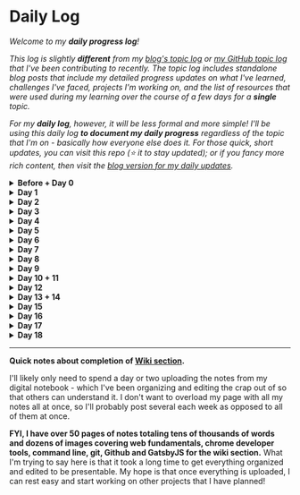 # Daily Log

_Welcome to my **daily progress log**!_

_This log is slightly **different** from my [blog's topic log](https://www.aniqa.io/r1-topic-log/) or [my GitHub topic log](https://github.com/aniqatc/learning-journal/blob/main/Topic-Log.md) that I've been contributing to recently. The topic log includes standalone blog posts that include my detailed progress updates on what I've learned, challenges I've faced, projects I'm working on, and the list of resources that were used during my learning over the course of a few days for a **single** topic._

_For my **daily log**, however, it will be less formal and more simple! I'll be using this daily log **to document my daily progress** regardless of the topic that I'm on - basically how everyone else does it. For those quick, short updates, you can visit this repo (⭐️ it to stay updated); or if you fancy more rich content, then visit the [blog version for my daily updates](https://www.aniqa.io/r1-daily-log/)._

<details><summary><b>Before + Day 0</b></summary>

### Before + Day 0

I wrote some blog posts about some of the fundamentals I learned & included the resources I used to learn them:

- [Prior to #100DaysOfCode: Research & Plan](https://www.aniqa.io/prior-r1/)
- [Topic 0 of #100DaysOfCode: Web & Internet Protocols](https://www.aniqa.io/r1-topic-0/)
- [Topic 1 of #100DaysOfCode: Bash/zsh Command Line](https://www.aniqa.io/r1-topic-1/)
  
</details>

<details><summary><b>Day 1</b></summary>
  
### Day 1

I've spent the past few days learning about Google's Chrome Developer Tools and practiced using almost all of the main features on [my website](https://www.aniqa.io). It was honestly lots of fun messing around with the code, learning more about the security and network protocols that my website is using (which also ties into my understanding of [Web & Internet Protocols](https://www.aniqa.io/r1-topic-0/)), and how to find and fix issues with my code. *There were times that I got lost just using the tool, especially the Element, Console, and Network panels.*

I have so far gone over the following panels: Application, Lighthouse, Adblock, Element, Network, Sources, Security, Console, and customizing Settings. I'm hoping to complete my review of the Memory and Performance tab tomorrow. After doing so, I'll write up my **Topic 2: Chrome Developer Tools** blog post before moving onto my next section of learning.

Side note: I switched my notes over to Nota (a markdown editor) which will make it easier and faster to publish content to my blog more frequently. I'm now working on transforming my blog into a digital garden.

<p align="center"><img src="https://github.com/aniqatc/100-days-of-code/blob/main/Assets/nota.gif"></p>
  
</details>

<details><summary><b>Day 2</b></summary>

### Day 2

I've decided to take a short break from tutorial learning and blogging. Although I have a blog hosted on Ghost Pro that works perfectly fine, I still feel somewhat limited in sharing content and editing my theme. In addition to that, there isn't really a theme that fits my idea of simplicity with most themes being media-rich, and I'm not exactly ready to create my own. _But that doesn't mean I have to settle_ - I want a true **digital garden**. A place that I can share high-quality pieces of writing but also, share my unedited thoughts and notes to portray a _true_ #LearningInPublic journey. I want it to be content-focused and absent of images that take up space. I also want to have full flexibility to edit the codebase whenever I learn something new, like my own personal playground to test out new languages and frameworks.

So, today, I learned about Static Site Generators (SSGs) and set up two different, minimal and content-focused themes:

- ▲ Hugo theme deployed on Vercel
- ◉ Gatsby theme deployed on Gatsby Cloud

*I also learned how to use Digital Ocean and Netlify to deploy websites, however, I'll be sticking to the above for now.*

I'm still deciding on which duo I prefer so I'll be playing around with both to see what fits my needs better! Switching over to an SSG from Ghost will be my project for the next few days.

  </details>
  
<details><summary><b>Day 3</b></summary>

### Day 3

I've realized that Hugo is easier to edit and customize than Gatsby. This is likely because of my limited coding knowledge (basic HTML, CSS) but it's definitely the SSG I'd recommend to newbies. That being said, Gatsby just has so much more that you can do with it - with [countless plugins](https://www.gatsbyjs.com/plugins) so that you don't have to create your own. It's definitely been far more tricky to edit since I barely know JavaScript, let alone React. But I just can't let go of the customization that comes with using Gatsby even if Hugo is easier to maneuver. **So, I've decided to stick to Gatsby!**

Luckily, combining Gatsby's very thorough documentation, individual plugin READMEs, my limited but sufficient coding knowledge, and making connections between theme files is proving to be enough to customize the starter-theme to my liking! 

Also, worth noting, I added ![wakatime](https://wakatime.com/badge/user/c1c1c183-d190-42bd-ae4f-09370e6fbbc6.svg) to VSCode to record my time spent coding! 

  </details>
  
<details><summary><b>Day 4</b></summary>

### Day 4

I'm finally adding the final touches to my Gatsby theme so I'll be back to learning from tutorials & blogging my journey again soon!

Today, I used open-source [React icons](https://feathericons.com/) called `react-feather` to add social media icons to my navigation bar and share buttons to all my posts. I installed the icons using `npm` on my Terminal. From there it was easy - I declared the usage of these icons by 'importing' the ones I'll be using and then, set variables for the icon size and line thickness. To further customize the icons, I used `:hover` with color and transform in a separate `.css` file.

I'm pleased with the final results:
<p align="center"><img src="https://github.com/aniqatc/100-days-of-code/blob/main/Assets/react-feather-icons.gif"></p>

In addition to the icons, I also learned about dark mode practices and changed my dark mode theme colors accordingly!

  </details>
  
<details><summary><b>Day 5</b></summary>

### Day 5

I discovered a small JavaScript library called [Rough Notation](https://roughnotation.com) that allowed me to add customizable and animated annotations on webpages. The annotations can be customized by color, size, padding and animation order, duration, and delays.

I tested it out on my new blog theme by injecting it into a `.mdx` file! It was easy to implement and a fun library to play around with. 

Here's what it looks like in my light mode (slowed down by 50%):
<p align="center"><img src="https://github.com/aniqatc/100-days-of-code/blob/main/Assets/rough-notation-light.gif"></p>

Here's what it looks like in my dark mode (slowed down by 50%):
<p align="center"><img src="https://github.com/aniqatc/100-days-of-code/blob/main/Assets/rough-notation-dark.gif"></p>

  </details>
  
<details><summary><b>Day 6</b></summary>

### Day 6

I've finally completed my new blog theme using Gatsby which is currently deployed on Vercel. While all the stylistic and layout choices have been decided in the previous days, I spent most of today transferring over my previous blog content from the Ghost platform to Markdown content for my new blog. 

It took some time to get all the blog posts formatted, especially because I faced some bumps along the way. For example:
- I needed to add import `react-twitter-widgets` into some of my `.mdx` files that hold my blog posts to get relevant tweets to show up among my content
- I needed to add support for `.gif` files by installing an additional Gatsby plugin which conflicted with my existing plugins so I had to find a fix for that. Once I figured out the best combination of plugins, I updated that information within the my `gatsby.config.js` file.

Regardless, I'm honestly excited whenever I bump into an issue - it's exciting to fix! Lastly, I added Google Analytics support by adding in `gatsby-plugin-google-gtag` to my `gatsby.config.js` file. 

*Side note: I might not be using Google Analytics for long - I discovered [Umami](https://umami.is/) today and love everything about it (from the UI to the fact it's free and open-source and provides such beautiful infographics). I would've already implemented it honestly but it's definitely a little more complicated than Google Analytics to install + I've taken too long of a break from my syllabus to build a new blog so I'll have to come back to it later.*

  </details>
  
<details><summary><b>Day 7</b></summary>

### Day 7

As a final step to completing my blog *(who am I kidding - I can't stop messing with it)*, I turned my ordinary Gatsby blog into a Progressive Web App (PWA). PWAs provide users with an option to install a website as an application to their computer or mobile device using any browser. This feature is made possible with the use of service worker(s) and a web manifest. *It really works!* 

For example, on my Google Chrome browser, the input bar has an additional icon and upon clicking it, an option comes up to install the website. *FYI, many well-known websites have this feature, including Twitter!*

<p align="center"><img src="https://github.com/aniqatc/100-days-of-code/blob/main/Assets/install-pwa-aniqa.png"></p>

Once installed, my website can be accessed like any other native application on your computer!

<p align="center"><img src="https://github.com/aniqatc/100-days-of-code/blob/main/Assets/in-dock-aniqa.png"></p>

The same rules apply even on mobile! The website can be added to your Home Screen by going into your browser options and simply clicking the relevant option *(for Safari on my iPhone, all I had to click was 'Add to Home Screen')*. You can then access the blog straight from your Home Screen, independent of a browser! 

<p align="center"><img src="https://github.com/aniqatc/100-days-of-code/blob/main/Assets/mobile-pwa.jpeg"></p>

  </details>
  
<details><summary><b>Day 8</b></summary>

### Day 8

I noticed an annoying bug on my website when accessed through mobile: the images were not resizing down to a smaller size on mobile. Since I've always used Wordpress and Ghost in the past, I never had to think about making my images responsive to different screen sizes since it was always optimized in themes I bought.

For the fix, I learned the CSS property, `max-width:100%`. Simply adding the `style="max-width:100%"` to all my images, they resized to fit the screen no matter how small or large. However, having to add the property inline was annoying and I may not remember to include it every time that I post, so I added the property to my main stylesheet making sure that the style applies to any `<img>` tag.

<p align="center"><img src="https://github.com/aniqatc/100-days-of-code/blob/main/Assets/max-width.gif"></p>

Additionally, I learned how to use `grid-template-column` - *another CSS property* to create columns in my content.

  </details>
  
<details><summary><b>Day 9</b></summary>

### Day 9

I added a new post template to my blog for notes! While all my blog posts are written in `.mdx` files using VS Code, my notes are written in `.md` using a simple Markdown editor. So, I needed a separate template that would be compatible with converting `.md` files. After doing so, I tested to see if it works and if I'm successfully able to create custom slugs for each note file -- and fortunately, it worked!

I also wanted a separate note listing page and I opted to use `react-accessible-accordion` which allows for collapsible rows of information. For my usage, I wanted to use the Accordion styled rows to link to my notes and make them separated by subjects.

Here's what it's currently looking like:

<p align="center"><img src="https://github.com/aniqatc/100-days-of-code/blob/main/Assets/accordion.gif"></p>

  </details>
  
<details><summary><b>Day 10 + 11</b></summary>

### Day 10 + 11

Ever since I discovered 'Second-Brain-' and Digital Garden-styled personal websites, I've really wanted one of my own. Now, I'm not particularly ready to create a theme from scratch and while there are some great themes out there, I simply do not connect to any of the available digital garden themes. To be frank, I'd only be satisfied with something similar to <a href="https://brianlovin.com">Brian Lovin's website</a>. And again, I'm just not there yet. So I'm settling and trying to customize my current blog design as much as possible while still keeping it simple. It doesn't have everything I'd like but it gets the job done.

That being said, I've been building my own 'second-brain' in my private, digital notebook and I didn't even know it. The only thing is - I never intended on anyone seeing it so it might have parts that literally no one except me would understand. But I really want to immerse in learning and building in public and creating my own second-brain. So, the past few days (technically, more than Day 10 & 11 but whatever), I've been editing my notes little-by-little so that it's readable for others.

I'm really excited to share these notes - I really think it'll be helpful to others!

  </details>
  
<details><summary><b>Day 12</b></summary>

### Day 12

I added a new style to all the links on my website. There's a thin gradient underline on all of the links on my site and upon hover, the link is highlighted with a beautiful light gradient. While most of my site is quite simple (in my opinion), I thought the addition of this small stylistic detail might add a little more personality. 

Here's what it looks like upon hover in light mode:

<p align="center"><img src="https://github.com/aniqatc/100-days-of-code/blob/main/Assets/link-hover-light.gif"></p>

Here's what it looks like upon hover in dark mode:
<p align="center"><img src="https://github.com/aniqatc/100-days-of-code/blob/main/Assets/link-hover-dark.gif"></p>

However, I did face an issue with the hover style effecting icon and image links, like my avatar in my site's header. 
<p align="center"><img src="https://github.com/aniqatc/100-days-of-code/blob/main/Assets/link-hover-issue.gif"></p>

To combat this particular issue, I learned of a new CSS property that involves using `:not( )`. For example, originally, I was selecting all links in my CSS file by applying the gradient and hover style to `a` to select all links -- this would select everything, including the images and icons that are linked to a different page. So, the `:not( )` property allows me to identify the classes that I'd like to exclude from being effected by the global `a` style that I'm implementing. For example, the syntax would be as follows: 
```
a:not(except-header-link) { 
include styles here
}
```

This solved the issue! 

  </details>
  
<details><summary><b>Day 13 + 14</b></summary>

### Day 13 + 14

On Day 9 *(mentioned above)*, I used `react-accessible-accordion` to create a listing page for all my notes. I realized that I'd rather utilize the Accordion design for shorter pieces of information like a *"Today I Learned" code snippet page*. 

However, for my note pages, I added a filesystem-style listing page instead. I feel that this is a better way to organize notes, especially as my notes grow into the hundreds and possibly, thousands. It provides an option to view the notes as if you're navigating my personal Finder (file manager).

Here's a .gif of how the note-system is currently organized:

<p align="center"><img src="https://github.com/aniqatc/learning-journal/blob/main/Assets/wiki-system.gif?raw=true"></p>

I've also removed the Subscribe Form from the footer since it would show up on every single page - now, it only shows up on the Homepage. All other pages have a new footer design that works as a secondary menu to my most important links *(which includes a quick path back to blog listings, wiki entries, TIL log, master list of resources, my twitter and my email list sign-up)* so that users do not have to scroll all the way back up to the beginning of the page to navigate my website. The icons I utilized for the secondary footer are the same as the icons used throughout the rest of my website: `react-feather`.

<p align="center"><img src="https://github.com/aniqatc/learning-journal/blob/main/Assets/secondary-footer.png?raw=true"></p>

  </details>
  
<details><summary><b>Day 15</b></summary>

### Day 15

My website has been a work-in-progress for about a month now. So, although I'm nearing the end of any major changes I have planned for this version of my website, I felt that I should indicate to any visitors that my website is still under construction:

<p align="center"><img src="https://github.com/aniqatc/learning-journal/blob/main/Assets/site-under-construction.png?raw=true"></p>

Majority of my website is complete and functional with content available in the blog section. However, there is some sample content in certain corners of my website like the **Today I Learned (/til)** or **Wiki (/wiki)** sections. So, I made sure to specify that in the banner so that I don't completely deter every visitor away with a bunch of *lorem ipsum* pages. I should've created such a banner a while ago but I thought I'd be done by now. Boy, was I wrong - I know very little coding so creating this website has thrown me into a crash course on all things Gatsbyjs & web development. Anyways, hopefully I won't need to keep the *under construction* banner up for too long.

**Additional changes that I made today:**

**1. Subscribe Form:**
  -  Edited the CSS to make it more responsive, specifically for smaller phones
  -  Edited the overall style of the Subscription Form to make it stand out a little more (considering the fact that most of my site is quite simple)
<p align="center"><img src="https://github.com/aniqatc/learning-journal/blob/main/Assets/subscribe-form.png?raw=true"></p>

**2. Wiki:**
  - Added custom styling to the Wiki page
  - Utilized `react-feather` icons for the Wiki-system

**3. Code Syntax Highlighting:**
  - While the default syles are quite nice, I made some edits to the code snippet styling to make sure that the color scheme matches the rest of my website
  - Added styles for inline code

  </details>
  
<details><summary><b>Day 16</b></summary>

### Day 16

Today was a big day in terms of understanding the possibilities of building with Gatsby. Although I've spent the past month playing around with Gatsby, I have tried my best to steer clear of **GraphQL**. I have been intimidated by it especially with my lack of experience so far. I just wanted my own website up-and-running with some level of organization and I was able to do a lot without touching too much GraphQL queries besides the ones that are already built in my code. But I've realized I have way too much fun playing around with coding and learning along the way so I've just been falling in deeper and deeper with the Gatsby system.

Luckily, I've been able to solve a lot of problems on my own. But now that I wanted my own **wiki** section in addition to my existing blog function - things were getting complicated and I didn't care because I want what I want. So, it was time to use GraphQL.

Gatsby has a GraphQL explorer that can be accessed via `http://localhost:8000/___graphql` and can be accessed every time that you host your site on localhost:

<p align="center"><img src="https://github.com/aniqatc/learning-journal/blob/main/Assets/gatsby-graphql.png?raw=true"></p>

Through this IDE, it's actually **EASY** as hell to create queries that can be used to pull data. Now, I won't go over it in detail here (cause this is just my journal and I doubt anyone reads this) but I'll share what I wanted to accomplish: **to pull frontmatter data from my individual wiki entries to use in SEO-optimization, content organization AND adding detail to the template**.

<p align="center"><img src="https://github.com/aniqatc/learning-journal/blob/main/Assets/graphql-example.png?raw=true"></p>

So, I used Graphql to create queries specifically for data inputted into the frontmatter of my wikis. Since my wiki section is completely new and unoptimized, it doesn't have any tagging system or organization in place or built-in SEO. In fact, the title doesn't even get queried and pulled into my note template. So, I used the IDE to identify the following frontmatter: title, topic, stage, date and description.

Then, I added and identified the Graphql queries (in the appropriate syntax) into my wiki templates so that I could now have each wiki entry automatically display the title, topic, stage, and date at the beginning of each entry like a blog post! 

For SEO, I used `react-helmet` within my wiki template so that it can pull title and description directly from the frontmatter of each wiki entry to use as SEO metadata. I confirmed that the SEO metadata was working by going into Chrome Developer Tools and checking for all the `<meta>` tags in between the `<head>` section of my code and saw that the browser was correctly identifying the metadata. Previously, it was showing general website metadata and not post-specific information.

  </details>
  
<details><summary><b>Day 17</b></summary>

### Day 17

**I'm a few commits away from completing my digital garden!** Today, I got a lot of styling and organization done! I'm quite satisfied with how everything is starting to look and function. Here's what I did **(hint: it involves lots of CSS)**:


- I changed the styling of the header for my [blog posts](https://www.aniqa.io/full-stack-development-path-goals), (previously was aligned to the left, plain text styling):

<p align="center"><img src="https://raw.githubusercontent.com/aniqatc/v1-aniqa/master/static/blog-post-design.gif"></p>


- I added frontmatter data (title, date, stage, topic, and author) to my [wiki note header section](https://www.aniqa.io/wiki/binary/bits-and-bytes) (previously had nothing except body of text):
<p align="center"><img src="https://raw.githubusercontent.com/aniqatc/v1-aniqa/master/static/wiki-note-design.gif"></p>


- I added styling to the details that were pulled into the wiki template. Additionally, to clarify, the 'stage' value represents whether a note is a '🌱 Seedling' which is an incomplete note or '🪴 Evergreen' for notes that likely won't have any information added to it anymore.
<p align="center"><img src="https://raw.githubusercontent.com/aniqatc/learning-journal/main/Assets/wiki-details.png"></p>


- Added a **[syllabus page](https://www.aniqa.io/resources)** to include information about resources I use to learn and the topics I'm learning just like a syllabus
- Added `react-accessible-accordion` and `react-tabs` to the **syllabus page**
- Edited the styling of both the `react-accessible-accordion` and `react-tabs` to fit the styling of the rest of my website:
<p align="center"><img src="https://raw.githubusercontent.com/aniqatc/learning-journal/main/Assets/react-tabs.gif"></p>


  </details>
  
<details><summary><b>Day 18</b></summary>

### Day 18

While all of the stylistic changes are mostly complete for my personal website, I still need to fill certain pages with content. A few weeks back, when I first started this journey to learn web development, I created my own syllabus of sorts. I did serious research on the best resources, how to learn effectively, and the topics I'd need to go over to be a successful developer. I ended up building a long checklist of topics that I'm now using as my guide. I don't particularly think that I need to master every single topic inside-and-out because that would quite literally take a lifetime, but I plan on at least getting an introductory-to-intermediate understanding on most topics. 

I've gotten a lot of requests to share the syllabus, hence, I created my <a href="https://www.aniqa.io/syllabus">Syllabus</a> page. On the syllabus page, I'm using `react-accessible-accordion` and `react-tabs` to organize two list: **Checklist** and **Resources**.

- `react-tabs` was utilized to separate the information under **Checklist** and **Resources**:
<p align="center"><img src="https://raw.githubusercontent.com/aniqatc/learning-journal/main/Assets/tab-syllabus.gif"></p>

- `react-accessible-accordion` was used to separate the lists of resources and lists of topics by subject so that it's easier to navigate to the information you need:
<p align="center"><img src="/Assets/detail-syllabus.gif"></p>

So far, I've added the topics I've already completed my learning for. I'll be adding the rest in the coming days (along with the content for my <a href="https://www.aniqa.io/wiki">Wiki section</a>).

  </details>

<hr/>
 

  <b>Quick notes about completion of <a href="https://www.aniqa.io/wiki">Wiki section</a>.</b>
  

I'll likely only need to spend a day or two uploading the notes from my digital notebook - which I've been organizing and editing the crap out of so that others can understand it. I don't want to overload my page with all my notes all at once, so I'll probably post several each week as opposed to all of them at once. 

**FYI, I have over 50 pages of notes totaling tens of thousands of words and dozens of images covering web fundamentals, chrome developer tools, command line, git, Github and GatsbyJS for the wiki section.** What I'm trying to say here is that it took a long time to get everything organized and edited to be presentable. My hope is that once everything is uploaded, I can rest easy and start working on other projects that I have planned!

